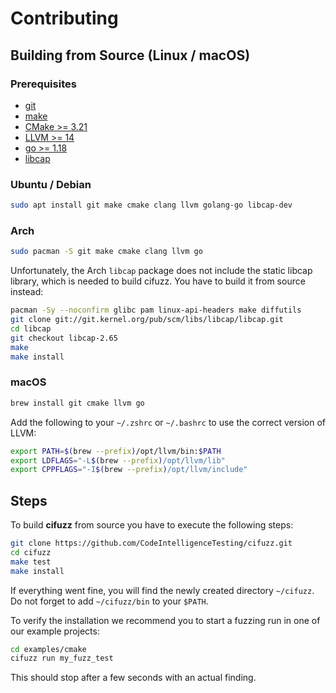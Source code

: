 # Contributing

## Building from Source (Linux / macOS)

### Prerequisites
* [git](https://git-scm.com/)
* [make](https://www.gnu.org/software/make/)
* [CMake >= 3.21](https://cmake.org/)
* [LLVM >= 14](https://clang.llvm.org/get_started.html)
* [go >= 1.18](https://go.dev/doc/install)
* [libcap](https://man7.org/linux/man-pages/man3/libcap.3.html)


### Ubuntu / Debian
<!-- when changing this, please make sure it is in sync with the E2E pipeline -->
```bash
sudo apt install git make cmake clang llvm golang-go libcap-dev
```

### Arch
<!-- when changing this, please make sure it is in sync with the E2E pipeline -->
```bash
sudo pacman -S git make cmake clang llvm go
```
Unfortunately, the Arch `libcap` package does not include the static
libcap library, which is needed to build cifuzz. You have to build it from
source instead:
```bash
pacman -Sy --noconfirm glibc pam linux-api-headers make diffutils
git clone git://git.kernel.org/pub/scm/libs/libcap/libcap.git
cd libcap
git checkout libcap-2.65
make
make install
```

### macOS
<!-- when changing this, please make sure it`is in sync with the E2E pipeline -->
```bash
brew install git cmake llvm go
```

Add the following to your `~/.zshrc` or `~/.bashrc` to use the correct version of
LLVM:
```bash
export PATH=$(brew --prefix)/opt/llvm/bin:$PATH
export LDFLAGS="-L$(brew --prefix)/opt/llvm/lib"
export CPPFLAGS="-I$(brew --prefix)/opt/llvm/include"
```

## Steps
To build **cifuzz** from source you have to execute the following steps:
```bash
git clone https://github.com/CodeIntelligenceTesting/cifuzz.git
cd cifuzz
make test
make install
```
If everything went fine, you will find the newly created directory
`~/cifuzz`. Do not forget to add `~/cifuzz/bin` to your `$PATH`.

To verify the installation we recommend you to start a fuzzing run
in one of our example projects:
``` bash
cd examples/cmake
cifuzz run my_fuzz_test
```
This should stop after a few seconds with an actual finding.
